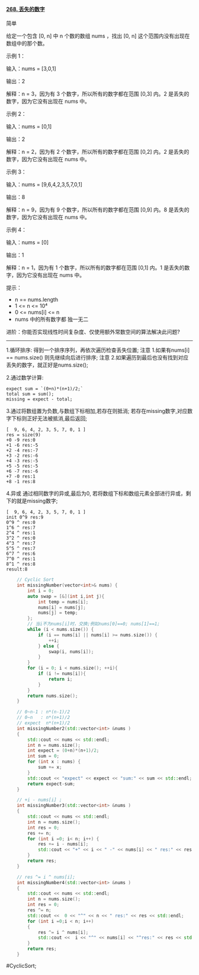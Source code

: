 #### [268. 丢失的数字](https://leetcode.cn/problems/missing-number/description/)
简单

给定一个包含 [0, n] 中 n 个数的数组 nums ，找出 [0, n] 这个范围内没有出现在数组中的那个数。

示例 1：

输入：nums = [3,0,1]

输出：2

解释：n = 3，因为有 3 个数字，所以所有的数字都在范围 [0,3] 内。2 是丢失的数字，因为它没有出现在 nums 中。

示例 2：

输入：nums = [0,1]

输出：2

解释：n = 2，因为有 2 个数字，所以所有的数字都在范围 [0,2] 内。2 是丢失的数字，因为它没有出现在 nums 中。

示例 3：

输入：nums = [9,6,4,2,3,5,7,0,1]

输出：8

解释：n = 9，因为有 9 个数字，所以所有的数字都在范围 [0,9] 内。8 是丢失的数字，因为它没有出现在 nums 中。

示例 4：

输入：nums = [0]

输出：1

解释：n = 1，因为有 1 个数字，所以所有的数字都在范围 [0,1] 内。1 是丢失的数字，因为它没有出现在 nums 中。


提示：

- n == nums.length
- 1 <= n <= 10⁴
- 0 <= nums[i] <= n
- nums 中的所有数字都 独一无二


进阶：你能否实现线性时间复杂度、仅使用额外常数空间的算法解决此问题?
---- ----
1.循环排序:
得到一个排序序列，再依次遍历检查丢失位置;
注意 1.如果有nums[i] == nums.size() 则先继续向后进行排序;
注意 2.如果遍历到最后也没有找到对应丢失的数字，就正好是nums.size();

2.通过数学计算:
```
expect sum = `(0+n)*(n+1)/2;`
total sum = sum();
missing = expect - total;
```

3.通过将数组置为负数,与数组下标相加,若存在则抵消;
若存在missing数字,对应数字下标则正好无法被抵消,最后返回;
```
[  9, 6, 4, 2, 3, 5, 7, 0, 1 ]
res = size(9)
+0 -9 res:0
+1 -6 res:-5
+2 -4 res:-7
+3 -2 res:-6
+4 -3 res:-5
+5 -5 res:-5
+6 -7 res:-6
+7 -0 res:1
+8 -1 res:8
```
4.异或 通过相同数字的异或,最后为0,
若将数组下标和数组元素全部进行异或，剩下的就是missing数字;
```
[  9, 6, 4, 2, 3, 5, 7, 0, 1 ]
init 0^9 res:9
0^9 ^ res:0
1^6 ^ res:7
2^4 ^ res:1
3^2 ^ res:0
4^3 ^ res:7
5^5 ^ res:7
6^7 ^ res:6
7^0 ^ res:1
8^1 ^ res:8
result:8
```

```cpp
    // Cyclic Sort
    int missingNumber(vector<int>& nums) {
        int i = 0;
        auto swap = [&](int i,int j){
            int temp = nums[i];
            nums[i] = nums[j];
            nums[j] = temp;
        };
        // 当i不为nums[i]时，交换;例如nums[0]==0; nums[1]==1;
        while (i < nums.size()) {
            if (i == nums[i] || nums[i] >= nums.size()) {
                ++i;
            } else {
                swap(i, nums[i]);
            }
        }
        for (i = 0; i < nums.size(); ++i){
            if (i != nums[i]){
                return i;
            }
        }
        return nums.size();
    }
```

```cpp
    // 0~n-1 : n*(n-1)/2
    // 0~n   : n*(n+1)/2
    // expect  n*(n+1)/2
    int missingNumber2(std::vector<int> &nums )
    {
        std::cout << nums << std::endl;
        int n = nums.size();
        int expect = (0+n)*(n+1)/2;
        int sum = 0;
        for (int x : nums) {
            sum += x;
        }
        std::cout << "expect" << expect << "sum:" << sum << std::endl;
        return expect-sum;
    }
```

```cpp
    // +i - nums[i] ;
    int missingNumber3(std::vector<int> &nums )
    {
        std::cout << nums << std::endl;
        int n = nums.size();
        int res = 0;
        res += n;
        for (int i =0; i< n; i++) {
            res += i - nums[i];
            std::cout << "+" << i << " -" << nums[i] << " res:" << res << std::endl;
        }
        return res;
    }
```

```cpp
    // res ^= i ^ nums[i];
    int missingNumber4(std::vector<int> &nums )
    {
        std::cout << nums << std::endl;
        int n = nums.size();
        int res = 0;
        res ^= n;
        std::cout <<  0 << "^" << n << " res:" << res << std::endl;
        for (int i =0;i < n; i++)
        {
            res ^= i ^ nums[i];
            std::cout <<  i << "^" << nums[i] << "^res:" << res << std::endl;
        }
        return res;
    }
```
#CyclicSort;
